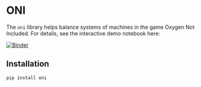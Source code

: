 # ONI

The `oni` library helps balance systems of machines in the game Oxygen Not Included. For details, see the interactive demo notebook here:

[![Binder](https://mybinder.org/badge_logo.svg)](https://mybinder.org/v2/gh/ChrisBeaumont/oni/master?filepath=doc%2FONI%20Guide.ipynb)

## Installation

``pip install oni``